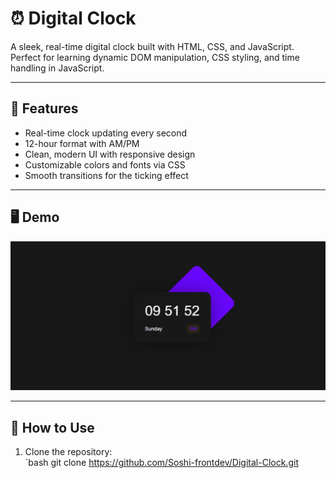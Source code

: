 # ⏰ Digital Clock

A sleek, real-time digital clock built with HTML, CSS, and JavaScript. Perfect for learning dynamic DOM manipulation, CSS styling, and time handling in JavaScript.  

---

## 🌟 Features

- Real-time clock updating every second  
- 12-hour format with AM/PM  
- Clean, modern UI with responsive design  
- Customizable colors and fonts via CSS  
- Smooth transitions for the ticking effect  

---

## 🖥️ Demo

![Digital Clock Screenshot](digiclock.png)  

---

## 🚀 How to Use

1. Clone the repository:  
   `bash
   git clone https://github.com/Soshi-frontdev/Digital-Clock.git
